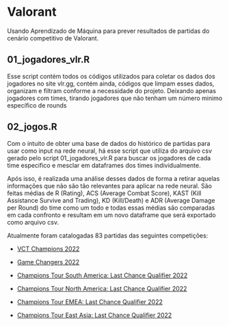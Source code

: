 # Valorant
 Usando Aprendizado de Máquina para prever resultados de partidas do cenário competitivo de Valorant.

## 01_jogadores_vlr.R
Esse script contém todos os códigos utilizados para coletar os dados dos jogadores no site vlr.gg, contém ainda, códigos que limpam esses dados, organizam e filtram conforme a necessidade do projeto. Deixando apenas jogadores com times, tirando jogadores que não tenham um número minimo específico de rounds 

## 02_jogos.R
Com o intuito de obter uma base de dados do histórico de partidas para usar como input na rede neural, há esse script que utiliza do arquivo csv gerado pelo script 01_jogadores_vlr.R para buscar os jogadores de cada time especifico e mesclar em dataframes dos times individualmente. 

Após isso, é realizada uma análise desses dados de forma a retirar aquelas informações que não são tão relevantes para aplicar na rede neural. São feitas médias de R (Rating), ACS (Average Combat Score), KAST (Kill Assistance Survive and Trading), KD (Kill/Death) e ADR (Average Damage per Round) do time como um todo e todas essas médias são comparadas em cada confronto e resultam em um novo dataframe que será exportado como arquivo csv.

Atualmente foram catalogadas 83 partidas das seguintes competições:


* [VCT Champions 2022](https://www.vlr.gg/event/1015/valorant-champions-2022) 

* [Game Changers 2022](https://www.vlr.gg/event/1092/champions-tour-game-changers-championship-berlin)

* [Champions Tour South America: Last Chance Qualifier 2022](https://www.vlr.gg/event/1111/champions-tour-south-america-last-chance-qualifier)

* [Champions Tour North America: Last Chance Qualifier 2022](https://www.vlr.gg/event/1130/champions-tour-north-america-last-chance-qualifier)

* [Champions Tour EMEA: Last Chance Qualifier 2022](https://www.vlr.gg/event/1117/champions-tour-emea-last-chance-qualifier)

* [Champions Tour East Asia: Last Chance Qualifier 2022](https://www.vlr.gg/event/1083/champions-tour-east-asia-last-chance-qualifier)
